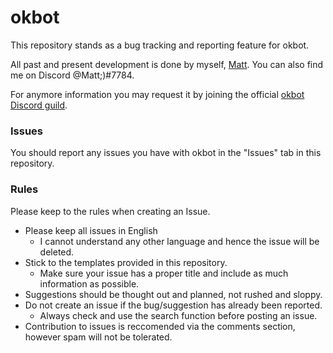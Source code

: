 # okbot
This repository stands as a bug tracking and reporting feature for okbot.

All past and present development is done by myself, [Matt](https://github.com/mxttx). You can also find me on Discord @Matt;)#7784.

For anymore information you may request it by joining the official [okbot Discord guild](https://discord.gg/r6FvBtS).

### Issues
You should report any issues you have with okbot in the "Issues" tab in this repository.

### Rules
Please keep to the rules when creating an Issue.

* Please keep all issues in English
  * I cannot understand any other language and hence the issue will be deleted.
* Stick to the templates provided in this repository.
  * Make sure your issue has a proper title and include as much information as possible.
* Suggestions should be thought out and planned, not rushed and sloppy.
* Do not create an issue if the bug/suggestion has already been reported.
  * Always check and use the search function before posting an issue.
* Contribution to issues is reccomended via the comments section, however spam will not be tolerated.
